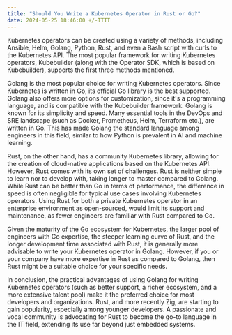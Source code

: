 ```yaml
---
title: "Should You Write a Kubernetes Operator in Rust or Go?"
date: 2024-05-25 18:46:00 +/-TTTT
---
```


Kubernetes operators can be created using a variety of methods, including Ansible, Helm, Golang, Python, Rust, and even a Bash script with curls to the Kubernetes API. The most popular framework for writing Kubernetes operators, Kubebuilder (along with the Operator SDK, which is based on Kubebuilder), supports the first three methods mentioned.

Golang is the most popular choice for writing Kubernetes operators. Since Kubernetes is written in Go, its official Go library is the best supported. Golang also offers more options for customization, since it's a programming language, and is compatible with the Kubebuilder framework. Golang is known for its simplicity and speed. Many essential tools in the DevOps and SRE landscape (such as Docker, Prometheus, Helm, Terraform etc.), are written in Go. This has made Golang the standard language among engineers in this field, similar to how Python is prevalent in AI and machine learning.

Rust, on the other hand, has a community Kubernetes library, allowing for the creation of cloud-native applications based on the Kubernetes API. However, Rust comes with its own set of challenges. Rust is neither simple to learn nor to develop with, taking longer to master compared to Golang. While Rust can be better than Go in terms of performance, the difference in speed is often negligible for typical use cases involving Kubernetes operators. Using Rust for both a private Kubernetes operator in an enterprise environment as open-sourced, would limit its support and maintenance, as fewer engineers are familiar with Rust compared to Go.

Given the maturity of the Go ecosystem for Kubernetes, the larger pool of engineers with Go expertise, the steeper learning curve of Rust, and the longer development time associated with Rust, it is generally more advisable to write your Kubernetes operator in Golang. However, if you or your company have more expertise in Rust as compared to Golang, then Rust might be a suitable choice for your specific needs.

In conclusion, the practical advantages of using Golang for writing Kubernetes operators (such as better support, a richer ecosystem, and a more extensive talent pool) make it the preferred choice for most developers and organizations. Rust, and more recently Zig, are starting to gain popularity, especially among younger developers. A passionate and vocal community is advocating for Rust to become the go-to language in the IT field, extending its use far beyond just embedded systems.

